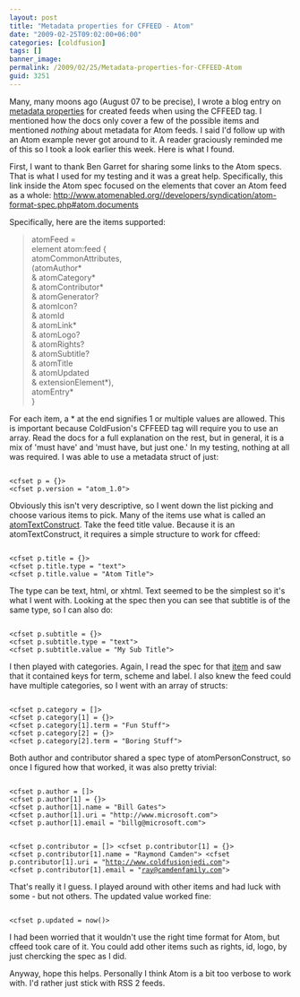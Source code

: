 ```yaml
---
layout: post
title: "Metadata properties for CFFEED - Atom"
date: "2009-02-25T09:02:00+06:00"
categories: [coldfusion]
tags: []
banner_image: 
permalink: /2009/02/25/Metadata-properties-for-CFFEED-Atom
guid: 3251
---
```


Many, many moons ago (August 07 to be precise), I wrote a blog entry on <a href="http://www.raymondcamden.com/index.cfm/2007/8/22/Metadata-properties-for-CFFEED">metadata properties</a> for created feeds when using the CFFEED tag. I mentioned how the docs only cover a few of the possible items and mentioned <i>nothing</i> about metadata for Atom feeds. I said I'd follow up with an Atom example never got around to it. A reader graciously reminded me of this so I took a look earlier this week. Here is what I found.
<!--more-->
First, I want to thank Ben Garret for sharing some links to the Atom specs. That is what I used for my testing and it was a great help. Specifically, this link inside the Atom spec focused on the elements that cover an Atom feed as a whole: <a href="http://www.atomenabled.org//developers/syndication/atom-format-spec.php#atom.documents">http://www.atomenabled.org//developers/syndication/atom-format-spec.php#atom.documents</a>

Specifically, here are the items supported:

<blockquote>
atomFeed =<br>
   element atom:feed {<br>
      atomCommonAttributes,<br>
      (atomAuthor*<br>
       & atomCategory*<br>
       & atomContributor*<br>
       & atomGenerator?<br>
       & atomIcon?<br>
       & atomId<br>
       & atomLink*<br>
       & atomLogo?<br>
       & atomRights?<br>
       & atomSubtitle?<br>
       & atomTitle<br>
       & atomUpdated<br>
       & extensionElement*),<br>
      atomEntry*<br>
   }<br>
</blockquote>

For each item, a * at the end signifies 1 or multiple values are allowed. This is important because ColdFusion's CFFEED tag will require you to use an array. Read the docs for a full explanation on the rest, but in general, it is a mix of 'must have' and 'must have, but just one.' In my testing, nothing at all was required. I was able to use a metadata struct of just:

<code>
&lt;cfset p = {}&gt;
&lt;cfset p.version = "atom_1.0"&gt;
</code>

Obviously this isn't very descriptive, so I went down the list picking and choose various items to pick. Many of the items use what is called an <a href="http://www.atomenabled.org//developers/syndication/atom-format-spec.php#text.constructs">atomTextConstruct</a>. Take the feed title value. Because it is an atomTextConstruct, it requires a simple structure to work for cffeed:

<code>
&lt;cfset p.title = {}&gt;
&lt;cfset p.title.type = "text"&gt;
&lt;cfset p.title.value = "Atom Title"&gt;
</code>

The type can be text, html, or xhtml. Text seemed to be the simplest so it's what I went with. Looking at the spec then you can see that subtitle is of the same type, so I can also do:

<code>
&lt;cfset p.subtitle = {}&gt;
&lt;cfset p.subtitle.type = "text"&gt;
&lt;cfset p.subtitle.value = "My Sub Title"&gt;
</code>

I then played with categories. Again, I read the spec for that <a href="http://www.atomenabled.org//developers/syndication/atom-format-spec.php#element.category">item</a> and saw that it contained keys for term, scheme and label. I also knew the feed could have multiple categories, so I went with an array of structs:

<code>
&lt;cfset p.category = []&gt;
&lt;cfset p.category[1] = {}&gt;
&lt;cfset p.category[1].term = "Fun Stuff"&gt;
&lt;cfset p.category[2] = {}&gt;
&lt;cfset p.category[2].term = "Boring Stuff"&gt;
</code>

Both author and contributor shared a spec type of atomPersonConstruct, so once I figured how that worked, it was also pretty trivial:

<code>
&lt;cfset p.author = []&gt;
&lt;cfset p.author[1] = {}&gt;
&lt;cfset p.author[1].name = "Bill Gates"&gt;
&lt;cfset p.author[1].uri = "http://www.microsoft.com"&gt;
&lt;cfset p.author[1].email = "billg@microsoft.com"&gt;

&lt;cfset p.contributor = []&gt;
&lt;cfset p.contributor[1] = {}&gt;
&lt;cfset p.contributor[1].name = "Raymond Camden"&gt;
&lt;cfset p.contributor[1].uri = "http://www.coldfusionjedi.com"&gt;
&lt;cfset p.contributor[1].email = "ray@camdenfamily.com"&gt;
</code>

That's really it I guess. I played around with other items and had luck with some - but not others. The updated value worked fine:

<code>
&lt;cfset p.updated = now()&gt;
</code>

I had been worried that it wouldn't use the right time format for Atom, but cffeed took care of it. You could add other items such as rights, id, logo, by just chercking the spec as I did.

Anyway, hope this helps. Personally I think Atom is a bit too verbose to work with. I'd rather just stick with RSS 2 feeds.